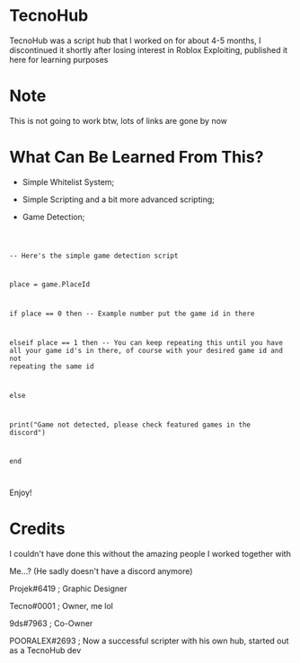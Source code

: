 # TecnoHub
TecnoHub was a script hub that I worked on for about 4-5 months, I discontinued it shortly after losing interest in Roblox Exploiting, published it here for learning purposes

# Note
This is not going to work btw, lots of links are gone by now

# What Can Be Learned From This?


- Simple Whitelist System;

- Simple Scripting and a bit more advanced scripting;

- Game Detection;

<code>
  
-- Here's the simple game detection script

place = game.PlaceId

if place == 0 then -- Example number put the game id in there

elseif place == 1 then -- You can keep repeating this until you have all your game id's in there, of course with your desired game id and not repeating the same id

else

print("Game not detected, please check featured games in the discord")

end

</code>

Enjoy!

# Credits
I couldn't have done this without the amazing people I worked together with

Me...? (He sadly doesn't have a discord anymore)

Projek#6419 ; Graphic Designer

Tecno#0001 ; Owner, me lol

9ds#7963 ; Co-Owner

POORALEX#2693 ; Now a successful scripter with his own hub, started out as a TecnoHub dev
